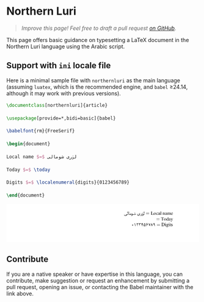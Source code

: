 # Northern Luri

<blockquote>
  <p><em>Improve this page! Feel free to draft a pull request <a href="https://github.com/latex3/babel/tree/docs/docs">on GitHub</a>.</em></p>
</blockquote>

This page offers basic guidance on typesetting a LaTeX document in the
Northern Luri language using the Arabic script.

## Support with `ini` locale file

Here is a minimal sample file with `northernluri` as the main language
(assuming `luatex`, which is the recommended engine, and `babel` ≥24.14,
although it may work with previous versions).

```tex
\documentclass[northernluri]{article}

\usepackage[provide=*,bidi=basic]{babel}

\babelfont{rm}{FreeSerif}

\begin{document}

Local name $=$ لۊری شومالی

Today $=$ \today

Digits $=$ \localenumeral{digits}{0123456789}

\end{document}
```

![](../media/locale-northernluri.png)

## Contribute

If you are a native speaker or have expertise in this language, you can
contribute, make suggestion or request an enhancement by submitting a
pull request, opening an issue, or contacting the Babel maintainer with
the link above.